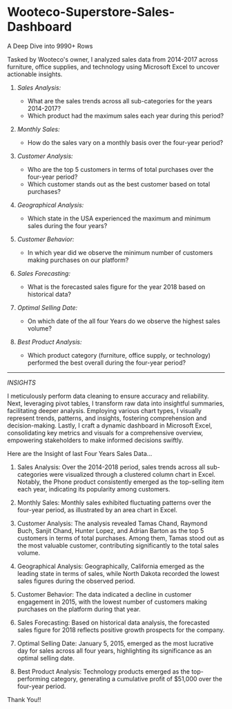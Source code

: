 # Wooteco-Superstore-Sales-Dashboard
A Deep Dive into 9990+ Rows

Tasked by Wooteco's owner, I analyzed sales data from 2014-2017 across furniture, office supplies, and technology using Microsoft Excel to uncover actionable insights.

1. *Sales Analysis:*
   - What are the sales trends across all sub-categories for the years 2014-2017?
   - Which product had the maximum sales each year during this period?

2. *Monthly Sales:*
   - How do the sales vary on a monthly basis over the four-year period?

3. *Customer Analysis:*
   - Who are the top 5 customers in terms of total purchases over the four-year period?
   - Which customer stands out as the best customer based on total purchases?

4. *Geographical Analysis:*
   - Which state in the USA experienced the maximum and minimum sales during the four years?

5. *Customer Behavior:*
   - In which year did we observe the minimum number of customers making purchases on our platform?

6. *Sales Forecasting:*
   - What is the forecasted sales figure for the year 2018 based on historical data?

7. *Optimal Selling Date:*
   - On which date of the all four Years do we observe the highest sales volume?

8. *Best Product Analysis:*
   - Which product category (furniture, office supply, or technology) performed the best overall during the four-year period?

------------------------------------------------
*INSIGHTS*

I meticulously perform data cleaning to ensure accuracy and reliability. Next, leveraging pivot tables, I transform raw data into insightful summaries, facilitating deeper analysis. Employing various chart types, I visually represent trends, patterns, and insights, fostering comprehension and decision-making. Lastly, I craft a dynamic dashboard in Microsoft Excel, consolidating key metrics and visuals for a comprehensive overview, empowering stakeholders to make informed decisions swiftly.

Here are the Insight of last Four Years Sales Data...

1. Sales Analysis:
Over the 2014-2018 period, sales trends across all sub-categories were visualized through a clustered column chart in Excel.
Notably, the Phone product consistently emerged as the top-selling item each year, indicating its popularity among customers.

2. Monthly Sales:
Monthly sales exhibited fluctuating patterns over the four-year period, as illustrated by an area chart in Excel.

3. Customer Analysis:
The analysis revealed Tamas Chand, Raymond Buch, Sanjit Chand, Hunter Lopez, and Adrian Barton as the top 5 customers in terms of total purchases.
Among them, Tamas stood out as the most valuable customer, contributing significantly to the total sales volume.

4. Geographical Analysis:
Geographically, California emerged as the leading state in terms of sales, while North Dakota recorded the lowest sales figures during the observed period.

5. Customer Behavior:
The data indicated a decline in customer engagement in 2015, with the lowest number of customers making purchases on the platform during that year.

6. Sales Forecasting:
Based on historical data analysis, the forecasted sales figure for 2018 reflects positive growth prospects for the company.

7. Optimal Selling Date:
January 5, 2015, emerged as the most lucrative day for sales across all four years, highlighting its significance as an optimal selling date.

8. Best Product Analysis:
Technology products emerged as the top-performing category, generating a cumulative profit of $51,000 over the four-year period.

Thank You!!

